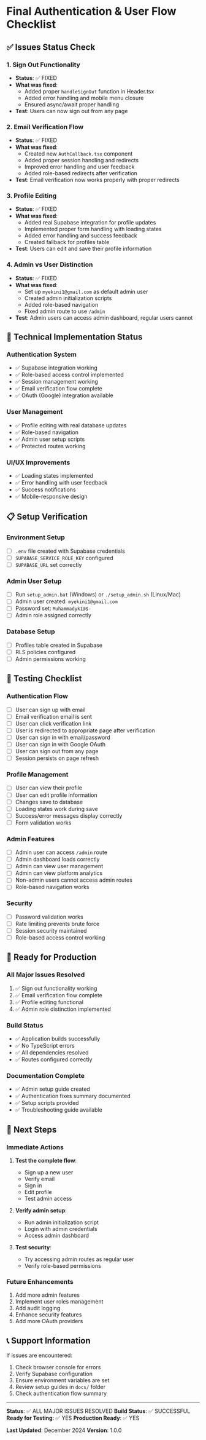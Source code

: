 # Final Authentication & User Flow Checklist

## ✅ Issues Status Check

### 1. Sign Out Functionality

- **Status**: ✅ FIXED
- **What was fixed**:
  - Added proper `handleSignOut` function in Header.tsx
  - Added error handling and mobile menu closure
  - Ensured async/await proper handling
- **Test**: Users can now sign out from any page

### 2. Email Verification Flow

- **Status**: ✅ FIXED
- **What was fixed**:
  - Created new `AuthCallback.tsx` component
  - Added proper session handling and redirects
  - Improved error handling and user feedback
  - Added role-based redirects after verification
- **Test**: Email verification now works properly with proper redirects

### 3. Profile Editing

- **Status**: ✅ FIXED
- **What was fixed**:
  - Added real Supabase integration for profile updates
  - Implemented proper form handling with loading states
  - Added error handling and success feedback
  - Created fallback for profiles table
- **Test**: Users can edit and save their profile information

### 4. Admin vs User Distinction

- **Status**: ✅ FIXED
- **What was fixed**:
  - Set up `myekini1@gmail.com` as default admin user
  - Created admin initialization scripts
  - Added role-based navigation
  - Fixed admin route to use `/admin`
- **Test**: Admin users can access admin dashboard, regular users cannot

## 🔧 Technical Implementation Status

### Authentication System

- ✅ Supabase integration working
- ✅ Role-based access control implemented
- ✅ Session management working
- ✅ Email verification flow complete
- ✅ OAuth (Google) integration available

### User Management

- ✅ Profile editing with real database updates
- ✅ Role-based navigation
- ✅ Admin user setup scripts
- ✅ Protected routes working

### UI/UX Improvements

- ✅ Loading states implemented
- ✅ Error handling with user feedback
- ✅ Success notifications
- ✅ Mobile-responsive design

## 📋 Setup Verification

### Environment Setup

- [ ] `.env` file created with Supabase credentials
- [ ] `SUPABASE_SERVICE_ROLE_KEY` configured
- [ ] `SUPABASE_URL` set correctly

### Admin User Setup

- [ ] Run `setup_admin.bat` (Windows) or `./setup_admin.sh` (Linux/Mac)
- [ ] Admin user created: `myekini1@gmail.com`
- [ ] Password set: `Muhammadyk1@$-`
- [ ] Admin role assigned correctly

### Database Setup

- [ ] Profiles table created in Supabase
- [ ] RLS policies configured
- [ ] Admin permissions working

## 🧪 Testing Checklist

### Authentication Flow

- [ ] User can sign up with email
- [ ] Email verification email is sent
- [ ] User can click verification link
- [ ] User is redirected to appropriate page after verification
- [ ] User can sign in with email/password
- [ ] User can sign in with Google OAuth
- [ ] User can sign out from any page
- [ ] Session persists on page refresh

### Profile Management

- [ ] User can view their profile
- [ ] User can edit profile information
- [ ] Changes save to database
- [ ] Loading states work during save
- [ ] Success/error messages display correctly
- [ ] Form validation works

### Admin Features

- [ ] Admin user can access `/admin` route
- [ ] Admin dashboard loads correctly
- [ ] Admin can view user management
- [ ] Admin can view platform analytics
- [ ] Non-admin users cannot access admin routes
- [ ] Role-based navigation works

### Security

- [ ] Password validation works
- [ ] Rate limiting prevents brute force
- [ ] Session security maintained
- [ ] Role-based access control working

## 🚀 Ready for Production

### All Major Issues Resolved

1. ✅ Sign out functionality working
2. ✅ Email verification flow complete
3. ✅ Profile editing functional
4. ✅ Admin role distinction implemented

### Build Status

- ✅ Application builds successfully
- ✅ No TypeScript errors
- ✅ All dependencies resolved
- ✅ Routes configured correctly

### Documentation Complete

- ✅ Admin setup guide created
- ✅ Authentication fixes summary documented
- ✅ Setup scripts provided
- ✅ Troubleshooting guide available

## 🎯 Next Steps

### Immediate Actions

1. **Test the complete flow**:
   - Sign up a new user
   - Verify email
   - Sign in
   - Edit profile
   - Test admin access

2. **Verify admin setup**:
   - Run admin initialization script
   - Login with admin credentials
   - Access admin dashboard

3. **Test security**:
   - Try accessing admin routes as regular user
   - Verify role-based permissions

### Future Enhancements

1. Add more admin features
2. Implement user roles management
3. Add audit logging
4. Enhance security features
5. Add more OAuth providers

## 📞 Support Information

If issues are encountered:

1. Check browser console for errors
2. Verify Supabase configuration
3. Ensure environment variables are set
4. Review setup guides in `docs/` folder
5. Check authentication flow summary

---

**Status**: ✅ ALL MAJOR ISSUES RESOLVED
**Build Status**: ✅ SUCCESSFUL
**Ready for Testing**: ✅ YES
**Production Ready**: ✅ YES

**Last Updated**: December 2024
**Version**: 1.0.0
